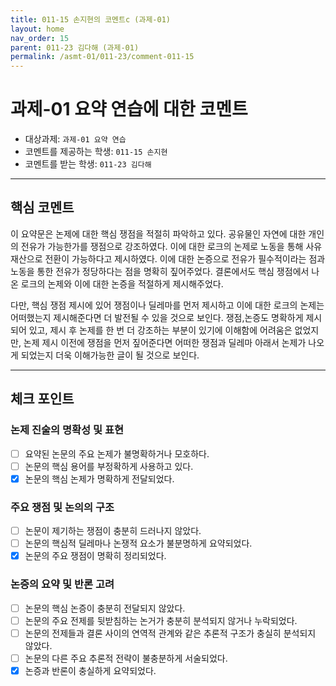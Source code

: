 ```yaml
---
title: 011-15 손지현의 코멘트c (과제-01) 
layout: home
nav_order: 15
parent: 011-23 김다해 (과제-01)
permalink: /asmt-01/011-23/comment-011-15
---
```


# 과제-01 요약 연습에 대한 코멘트

- 대상과제: `과제-01 요약 연습`
- 코멘트를 제공하는 학생: `011-15 손지현` 
- 코멘트를 받는 학생: `011-23 김다해` 

---

## 핵심 코멘트

이 요약문은 논제에 대한 핵심 쟁점을 적절히 파악하고 있다. 공유물인 자연에 대한 개인의 전유가 가능한가를 쟁점으로 강조하였다. 이에 대한 로크의 논제로 노동을 통해 사유 재산으로 전환이 가능하다고 제시하였다. 이에 대한 논증으로 전유가 필수적이라는 점과 노동을 통한 전유가 정당하다는 점을 명확히 짚어주었다. 결론에서도 핵심 쟁점에서 나온 로크의 논제와 이에 대한 논증을 적절하게 제시해주었다.

다만, 핵심 쟁점 제시에 있어 쟁점이나 딜레마를 먼저 제시하고 이에 대한 로크의 논제는 어떠했는지 제시해준다면 더 발전될 수 있을 것으로 보인다. 쟁점,논증도 명확하게 제시되어 있고, 제시 후 논제를 한 번 더 강조하는 부분이 있기에 이해함에 어려움은 없었지만, 논제 제시 이전에 쟁점을 먼저 짚어준다면 어떠한 쟁점과 딜레마 아래서 논제가 나오게 되었는지 더욱 이해가능한 글이 될 것으로 보인다.

---

## 체크 포인트

### 논제 진술의 명확성 및 표현  
- [ ] 요약된 논문의 주요 논제가 불명확하거나 모호하다.  
- [ ] 논문의 핵심 용어를 부정확하게 사용하고 있다.  
- [x] 논문의 핵심 논제가 명확하게 전달되었다.  

### 주요 쟁점 및 논의의 구조  
- [ ] 논문이 제기하는 쟁점이 충분히 드러나지 않았다.  
- [ ] 논문의 핵심적 딜레마나 논쟁적 요소가 불분명하게 요약되었다.  
- [x] 논문의 주요 쟁점이 명확히 정리되었다.  

### 논증의 요약 및 반론 고려  
- [ ] 논문의 핵심 논증이 충분히 전달되지 않았다.  
- [ ] 논문의 주요 전제를 뒷받침하는 논거가 충분히 분석되지 않거나 누락되었다.  
- [ ] 논문의 전제들과 결론 사이의 연역적 관계와 같은 추론적 구조가 충실히 분석되지 않았다.  
- [ ] 논문의 다른 주요 추론적 전략이 불충분하게 서술되었다.
- [x] 논증과 반론이 충실하게 요약되었다. 